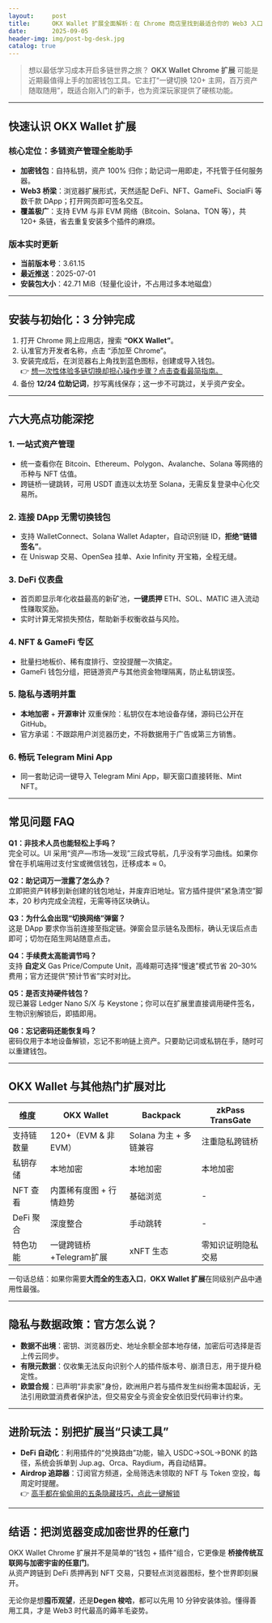 ```yaml
---
layout:     post
title:      OKX Wallet 扩展全面解析：在 Chrome 商店里找到最适合你的 Web3 入口
date:       2025-09-05
header-img: img/post-bg-desk.jpg
catalog: true
---
```


> 想以最低学习成本开启多链世界之旅？ **OKX Wallet Chrome 扩展** 可能是近期最值得上手的加密钱包工具。它主打“一键切换 120+ 主网，百万资产随取随用”，既适合刚入门的新手，也为资深玩家提供了硬核功能。

---

## 快速认识 OKX Wallet 扩展

### 核心定位：多链资产管理全能助手  
- **加密钱包**：自持私钥，资产 100% 归你；助记词一用即走，不托管于任何服务器。  
- **Web3 桥梁**：浏览器扩展形式，天然适配 DeFi、NFT、GameFi、SocialFi 等数千款 DApp；打开网页即可签名交互。  
- **覆盖极广**：支持 EVM 与非 EVM 网络（Bitcoin、Solana、TON 等），共 120+ 条链，省去重复安装多个插件的麻烦。

### 版本实时更新  
- **当前版本号**：3.61.15  
- **最近推送**：2025-07-01  
- **安装包大小**：42.71 MiB（轻量化设计，不占用过多本地磁盘）

---

## 安装与初始化：3 分钟完成

1. 打开 Chrome 网上应用店，搜索 **“OKX Wallet”**。  
2. 认准官方开发者名称，点击 “添加至 Chrome”。  
3. 安装完成后，在浏览器右上角找到蓝色图标，创建或导入钱包。  
   👉 [想一次性体验多链切换却担心操作步骤？点击查看最简指南。](https://okxdog.com/)  
4. 备份 **12/24 位助记词**，抄写离线保存；这一步不可跳过，关乎资产安全。

---

## 六大亮点功能深挖

### 1. 一站式资产管理  
- 统一查看你在 Bitcoin、Ethereum、Polygon、Avalanche、Solana 等网络的币种与 NFT 估值。  
- 跨链桥一键跳转，可用 USDT 直连以太坊至 Solana，无需反复登录中心化交易所。

### 2. 连接 DApp 无需切换钱包  
- 支持 WalletConnect、Solana Wallet Adapter，自动识别链 ID，**拒绝“链错签名”**。  
- 在 Uniswap 交易、OpenSea 挂单、Axie Infinity 开宝箱，全程无缝。

### 3. DeFi 仪表盘  
- 首页即显示年化收益最高的新矿池，**一键质押** ETH、SOL、MATIC 进入流动性赚取奖励。  
- 实时计算无常损失预估，帮助新手权衡收益与风险。

### 4. NFT & GameFi 专区  
- 批量扫地板价、稀有度排行、空投提醒一次搞定。  
- GameFi 钱包分组，把链游资产与其他资金物理隔离，防止私钥误签。

### 5. 隐私与透明并重  
- **本地加密** + **开源审计** 双重保险：私钥仅在本地设备存储，源码已公开在 GitHub。  
- 官方承诺：不跟踪用户浏览器历史，不将数据用于广告或第三方销售。

### 6. 畅玩 Telegram Mini App  
- 同一套助记词一键导入 Telegram Mini App，聊天窗口直接转账、Mint NFT。  

---

## 常见问题 FAQ

**Q1：非技术人员也能轻松上手吗？**  
完全可以。UI 采用“资产—市场—发现”三段式导航，几乎没有学习曲线。如果你曾在手机端用过支付宝或微信钱包，迁移成本 ≈ 0。

**Q2：助记词万一泄露了怎么办？**  
立即把资产转移到新创建的钱包地址，并废弃旧地址。官方插件提供“紧急清空”脚本，20 秒内完成全流程，无需等待区块确认。

**Q3：为什么会出现“切换网络”弹窗？**  
这是 DApp 要求你当前连接至指定链。弹窗会显示链名及图标，确认无误后点击即可；切勿在陌生网站随意点击。

**Q4：手续费太高能调节吗？**  
支持 **自定义** Gas Price/Compute Unit，高峰期可选择“慢速”模式节省 20–30% 费用；官方还提供“预计节省”实时对比。

**Q5：是否支持硬件钱包？**  
现已兼容 Ledger Nano S/X 与 Keystone；你可以在扩展里直接调用硬件签名，生物识别解锁后，即插即用。

**Q6：忘记密码还能恢复吗？**  
密码仅用于本地设备解锁，忘记不影响链上资产。只要助记词或私钥在手，随时可以重建钱包。

---

## OKX Wallet 与其他热门扩展对比

| 维度 | OKX Wallet | Backpack | zkPass TransGate |
| --- | --- | --- | --- |
| 支持链数量 | 120+（EVM & 非EVM） | Solana 为主 + 多链兼容 | 注重隐私跨链桥 |
| 私钥存储 | 本地加密 | 本地加密 | 本地加密 |
| NFT 查看 | 内置稀有度图 + 行情趋势 | 基础浏览 | - |
| DeFi 聚合 | 深度整合 | 手动跳转 | - |
| 特色功能 | 一键跨链桥+Telegram扩展 | xNFT 生态 | 零知识证明隐私交易 |

一句话总结：如果你需要**大而全的生态入口**，**OKX Wallet 扩展**在同级别产品中通用性最强。

---

## 隐私与数据政策：官方怎么说？

- **数据不出境**：密钥、浏览器历史、地址余额全部本地存储，加密后可选择是否上传云同步。  
- **有限元数据**：仅收集无法反向识别个人的插件版本号、崩溃日志，用于提升稳定性。  
- **欧盟合规**：已声明“非卖家”身份，欧洲用户若与插件发生纠纷需本国起诉，无法引用欧盟消费者保护法，但交易安全与资金安全依旧受代码审计约束。

---

## 进阶玩法：别把扩展当“只读工具”

- **DeFi 自动化**：利用插件的“兑换路由”功能，输入 USDC→SOL→BONK 的路径，系统会拆单到 Jup.ag、Orca、Raydium，再自动结算。  
- **Airdrop 追踪器**：订阅官方频道，全局筛选未领取的 NFT 与 Token 空投，每周定时提醒。  
👉 [高手都在偷偷用的五条隐藏技巧，点此一键解锁](https://okxdog.com/)  

---

## 结语：把浏览器变成加密世界的任意门

OKX Wallet Chrome 扩展并不是简单的“钱包 + 插件”组合，它更像是 **桥接传统互联网与加密宇宙的任意门**。  
从资产跨链到 DeFi 质押再到 NFT 交易，只要轻点浏览器图标，整个世界即刻展开。

无论你是想**囤币观望**，还是**Degen 梭哈**，都可以先用 10 分钟安装体验。懂得善用工具，才是 Web3 时代最高的薅羊毛姿势。
